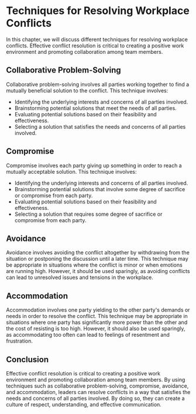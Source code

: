 # Techniques for Resolving Workplace Conflicts

In this chapter, we will discuss different techniques for resolving workplace conflicts. Effective conflict resolution is critical to creating a positive work environment and promoting collaboration among team members.

Collaborative Problem-Solving
-----------------------------

Collaborative problem-solving involves all parties working together to find a mutually beneficial solution to the conflict. This technique involves:

* Identifying the underlying interests and concerns of all parties involved.
* Brainstorming potential solutions that meet the needs of all parties.
* Evaluating potential solutions based on their feasibility and effectiveness.
* Selecting a solution that satisfies the needs and concerns of all parties involved.

Compromise
----------

Compromise involves each party giving up something in order to reach a mutually acceptable solution. This technique involves:

* Identifying the underlying interests and concerns of all parties involved.
* Brainstorming potential solutions that involve some degree of sacrifice or compromise from each party.
* Evaluating potential solutions based on their feasibility and effectiveness.
* Selecting a solution that requires some degree of sacrifice or compromise from each party.

Avoidance
---------

Avoidance involves avoiding the conflict altogether by withdrawing from the situation or postponing the discussion until a later time. This technique may be appropriate in situations where the conflict is minor or when emotions are running high. However, it should be used sparingly, as avoiding conflicts can lead to unresolved issues and tensions in the workplace.

Accommodation
-------------

Accommodation involves one party yielding to the other party's demands or needs in order to resolve the conflict. This technique may be appropriate in situations where one party has significantly more power than the other and the cost of resisting is too high. However, it should also be used sparingly, as accommodating too often can lead to feelings of resentment and frustration.

Conclusion
----------

Effective conflict resolution is critical to creating a positive work environment and promoting collaboration among team members. By using techniques such as collaborative problem-solving, compromise, avoidance, and accommodation, leaders can resolve conflicts in a way that satisfies the needs and concerns of all parties involved. By doing so, they can create a culture of respect, understanding, and effective communication.
